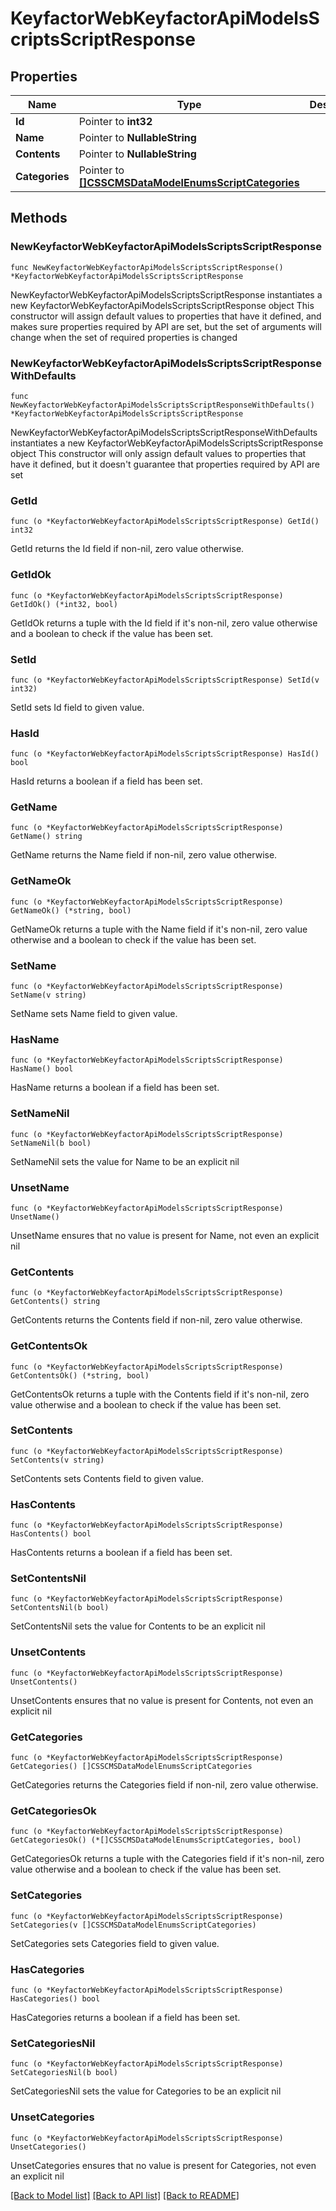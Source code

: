 # KeyfactorWebKeyfactorApiModelsScriptsScriptResponse

## Properties

Name | Type | Description | Notes
------------ | ------------- | ------------- | -------------
**Id** | Pointer to **int32** |  | [optional] 
**Name** | Pointer to **NullableString** |  | [optional] 
**Contents** | Pointer to **NullableString** |  | [optional] 
**Categories** | Pointer to [**[]CSSCMSDataModelEnumsScriptCategories**](CSSCMSDataModelEnumsScriptCategories.md) |  | [optional] 

## Methods

### NewKeyfactorWebKeyfactorApiModelsScriptsScriptResponse

`func NewKeyfactorWebKeyfactorApiModelsScriptsScriptResponse() *KeyfactorWebKeyfactorApiModelsScriptsScriptResponse`

NewKeyfactorWebKeyfactorApiModelsScriptsScriptResponse instantiates a new KeyfactorWebKeyfactorApiModelsScriptsScriptResponse object
This constructor will assign default values to properties that have it defined,
and makes sure properties required by API are set, but the set of arguments
will change when the set of required properties is changed

### NewKeyfactorWebKeyfactorApiModelsScriptsScriptResponseWithDefaults

`func NewKeyfactorWebKeyfactorApiModelsScriptsScriptResponseWithDefaults() *KeyfactorWebKeyfactorApiModelsScriptsScriptResponse`

NewKeyfactorWebKeyfactorApiModelsScriptsScriptResponseWithDefaults instantiates a new KeyfactorWebKeyfactorApiModelsScriptsScriptResponse object
This constructor will only assign default values to properties that have it defined,
but it doesn't guarantee that properties required by API are set

### GetId

`func (o *KeyfactorWebKeyfactorApiModelsScriptsScriptResponse) GetId() int32`

GetId returns the Id field if non-nil, zero value otherwise.

### GetIdOk

`func (o *KeyfactorWebKeyfactorApiModelsScriptsScriptResponse) GetIdOk() (*int32, bool)`

GetIdOk returns a tuple with the Id field if it's non-nil, zero value otherwise
and a boolean to check if the value has been set.

### SetId

`func (o *KeyfactorWebKeyfactorApiModelsScriptsScriptResponse) SetId(v int32)`

SetId sets Id field to given value.

### HasId

`func (o *KeyfactorWebKeyfactorApiModelsScriptsScriptResponse) HasId() bool`

HasId returns a boolean if a field has been set.

### GetName

`func (o *KeyfactorWebKeyfactorApiModelsScriptsScriptResponse) GetName() string`

GetName returns the Name field if non-nil, zero value otherwise.

### GetNameOk

`func (o *KeyfactorWebKeyfactorApiModelsScriptsScriptResponse) GetNameOk() (*string, bool)`

GetNameOk returns a tuple with the Name field if it's non-nil, zero value otherwise
and a boolean to check if the value has been set.

### SetName

`func (o *KeyfactorWebKeyfactorApiModelsScriptsScriptResponse) SetName(v string)`

SetName sets Name field to given value.

### HasName

`func (o *KeyfactorWebKeyfactorApiModelsScriptsScriptResponse) HasName() bool`

HasName returns a boolean if a field has been set.

### SetNameNil

`func (o *KeyfactorWebKeyfactorApiModelsScriptsScriptResponse) SetNameNil(b bool)`

 SetNameNil sets the value for Name to be an explicit nil

### UnsetName
`func (o *KeyfactorWebKeyfactorApiModelsScriptsScriptResponse) UnsetName()`

UnsetName ensures that no value is present for Name, not even an explicit nil
### GetContents

`func (o *KeyfactorWebKeyfactorApiModelsScriptsScriptResponse) GetContents() string`

GetContents returns the Contents field if non-nil, zero value otherwise.

### GetContentsOk

`func (o *KeyfactorWebKeyfactorApiModelsScriptsScriptResponse) GetContentsOk() (*string, bool)`

GetContentsOk returns a tuple with the Contents field if it's non-nil, zero value otherwise
and a boolean to check if the value has been set.

### SetContents

`func (o *KeyfactorWebKeyfactorApiModelsScriptsScriptResponse) SetContents(v string)`

SetContents sets Contents field to given value.

### HasContents

`func (o *KeyfactorWebKeyfactorApiModelsScriptsScriptResponse) HasContents() bool`

HasContents returns a boolean if a field has been set.

### SetContentsNil

`func (o *KeyfactorWebKeyfactorApiModelsScriptsScriptResponse) SetContentsNil(b bool)`

 SetContentsNil sets the value for Contents to be an explicit nil

### UnsetContents
`func (o *KeyfactorWebKeyfactorApiModelsScriptsScriptResponse) UnsetContents()`

UnsetContents ensures that no value is present for Contents, not even an explicit nil
### GetCategories

`func (o *KeyfactorWebKeyfactorApiModelsScriptsScriptResponse) GetCategories() []CSSCMSDataModelEnumsScriptCategories`

GetCategories returns the Categories field if non-nil, zero value otherwise.

### GetCategoriesOk

`func (o *KeyfactorWebKeyfactorApiModelsScriptsScriptResponse) GetCategoriesOk() (*[]CSSCMSDataModelEnumsScriptCategories, bool)`

GetCategoriesOk returns a tuple with the Categories field if it's non-nil, zero value otherwise
and a boolean to check if the value has been set.

### SetCategories

`func (o *KeyfactorWebKeyfactorApiModelsScriptsScriptResponse) SetCategories(v []CSSCMSDataModelEnumsScriptCategories)`

SetCategories sets Categories field to given value.

### HasCategories

`func (o *KeyfactorWebKeyfactorApiModelsScriptsScriptResponse) HasCategories() bool`

HasCategories returns a boolean if a field has been set.

### SetCategoriesNil

`func (o *KeyfactorWebKeyfactorApiModelsScriptsScriptResponse) SetCategoriesNil(b bool)`

 SetCategoriesNil sets the value for Categories to be an explicit nil

### UnsetCategories
`func (o *KeyfactorWebKeyfactorApiModelsScriptsScriptResponse) UnsetCategories()`

UnsetCategories ensures that no value is present for Categories, not even an explicit nil

[[Back to Model list]](../README.md#documentation-for-models) [[Back to API list]](../README.md#documentation-for-api-endpoints) [[Back to README]](../README.md)


